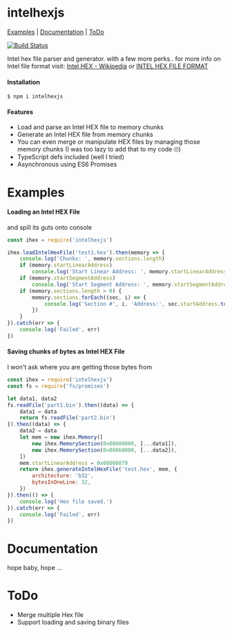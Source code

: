# intelhexjs

[Examples](https://github.com/ajlajlajl/intelhexjs#Examples) |
[Documentation](https://github.com/ajlajlajl/intelhexjs#Documentation) |
[ToDo](https://github.com/ajlajlajl/intelhexjs#ToDo)

[![Build Status](https://travis-ci.org/ajlajlajl/intelhexjs.svg?branch=master)](https://travis-ci.org/ajlajlajl/intelhexjs)

Intel hex file parser and generator. with a few more perks..
for more info on Intel file format visit: [Intel HEX - Wikipedia](https://en.wikipedia.org/wiki/Intel_HEX) or [INTEL HEX FILE FORMAT](https://www.keil.com/support/docs/1584/)

#### Installation
```shell
$ npm i intelhexjs
```

#### Features
  - Load and parse an Intel HEX file to memory chunks
  - Generate an Intel HEX file from memory chunks
  - You can even merge or manipulate HEX files by managing those memory chunks (I was too lazy to add that to my code 🙄)
  - TypeScript defs included (well I tried)
  - Asynchronous using ES6 Promises
  
# Examples
 
#### Loading an Intel HEX File
and spill its guts onto console
```js
const ihex = require('intelhexjs')

ihex.loadIntelHexFile('test1.hex').then(memory => {
    console.log('Chunks: ', memory.sections.length)
    if (memory.startLinearAddress)
        console.log('Start Linear Address: ', memory.startLinearAddress.toString(16))
    if (memory.startSegmentAddress)
        console.log('Start Segment Address: ', memory.startSegmentAddress.toString(16))
    if (memory.sections.length > 0) {
        memory.sections.forEach((sec, i) => {
            console.log('Section #', i, 'Address:', sec.startAddress.toString(16), 'data:', Buffer.from(sec.data))
        })
    }
}).catch(err => {
    console.log('Failed', err)
})
```

#### Saving chunks of bytes as Intel HEX File
I won't ask where you are getting those bytes from
```js
const ihex = require('intelhexjs')
const fs = require('fs/promises')

let data1, data2
fs.readFile('part1.bin').then((data) => {
    data1 = data
    return fs.readFile('part2.bin')
}).then((data) => {
    data2 = data
    let mem = new ihex.Memory([
        new ihex.MemorySection(0x08000000, [...data1]),
        new ihex.MemorySection(0x08060000, [...data2]),
    ])
    mem.startLinearAddress = 0x08008879
    return ihex.generateIntelHexFile('test.hex', mem, {
        architecture: 'b32',
        bytesInOneLine: 32,
    })
}).then(() => {
    console.log('Hex file saved.')
}).catch(err => {
    console.log('Failed', err)
})
```

# Documentation

hope baby, hope ...

# ToDo
  - Merge multiple Hex file
  - Support loading and saving binary files
